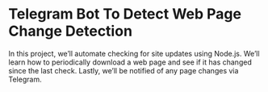 # Telegram Bot To Detect Web Page Change Detection

In this project, we’ll automate checking for site updates using Node.js. We’ll learn how to periodically download a web page and see if it has changed since the last check. Lastly, we’ll be notified of any page changes via Telegram.
